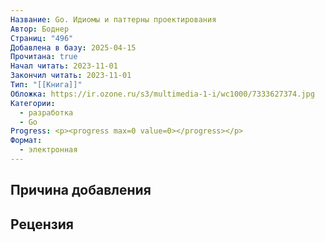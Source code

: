 ```yaml
---
Название: Go. Идиомы и паттерны проектирования
Автор: Боднер
Страниц: "496"
Добавлена в базу: 2025-04-15
Прочитана: true
Начал читать: 2023-11-01
Закончил читать: 2023-11-01
Тип: "[[Книга]]"
Обложка: https://ir.ozone.ru/s3/multimedia-1-i/wc1000/7333627374.jpg
Категории:
  - разработка
  - Go
Progress: <p><progress max=0 value=0></progress></p>
Формат:
  - электронная
---
```

## Причина добавления


## Рецензия
